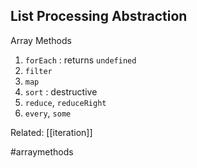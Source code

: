 ## List Processing Abstraction

Array Methods

1. `forEach` : returns `undefined`
2. `filter`
3. `map`
4. `sort` : destructive
5. `reduce`, `reduceRight`
6. `every`, `some`

Related: [[iteration]]

#arraymethods



